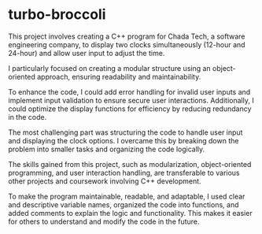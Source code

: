 # turbo-broccoli
This project involves creating a C++ program for Chada Tech, a software engineering company, to display two clocks simultaneously (12-hour and 24-hour) and allow user input to adjust the time. 

I particularly focused on creating a modular structure using an object-oriented approach, ensuring readability and maintainability. 

To enhance the code, I could add error handling for invalid user inputs and implement input validation to ensure secure user interactions. Additionally, I could optimize the display functions for efficiency by reducing redundancy in the code.

The most challenging part was structuring the code to handle user input and displaying the clock options. I overcame this by breaking down the problem into smaller tasks and organizing the code logically.

The skills gained from this project, such as modularization, object-oriented programming, and user interaction handling, are transferable to various other projects and coursework involving C++ development.

To make the program maintainable, readable, and adaptable, I used clear and descriptive variable names, organized the code into functions, and added comments to explain the logic and functionality. This makes it easier for others to understand and modify the code in the future.
